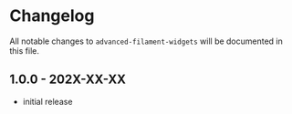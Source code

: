 # Changelog

All notable changes to `advanced-filament-widgets` will be documented in this file.

## 1.0.0 - 202X-XX-XX

- initial release

